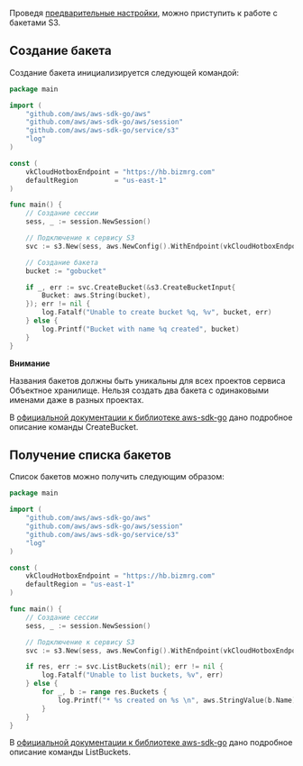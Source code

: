 Проведя [предварительные настройки](../s3-golang-setup/s3-golang-setup.md), можно приступить к работе с бакетами S3.

## Создание бакета

Создание бакета инициализируется следующей командой:

```go
package main

import (
	"github.com/aws/aws-sdk-go/aws"
	"github.com/aws/aws-sdk-go/aws/session"
	"github.com/aws/aws-sdk-go/service/s3"
	"log"
)

const (
	vkCloudHotboxEndpoint = "https://hb.bizmrg.com"
	defaultRegion         = "us-east-1"
)

func main() {
	// Создание сессии
	sess, _ := session.NewSession()

	// Подключение к сервису S3
	svc := s3.New(sess, aws.NewConfig().WithEndpoint(vkCloudHotboxEndpoint).WithRegion(defaultRegion))

	// Создание бакета
	bucket := "gobucket"

	if _, err := svc.CreateBucket(&s3.CreateBucketInput{
		Bucket: aws.String(bucket),
	}); err != nil {
		log.Fatalf("Unable to create bucket %q, %v", bucket, err)
	} else {
		log.Printf("Bucket with name %q created", bucket)
	}
}
```

<warn>

**Внимание**

Названия бакетов должны быть уникальны для всех проектов сервиса Объектное хранилище. Нельзя создать два бакета с одинаковыми именами даже в разных проектах.

</warn>

В [официальной документации к библиотеке aws-sdk-go](https://docs.aws.amazon.com/sdk-for-go/api/service/s3/#S3.CreateBucket) дано подробное описание команды CreateBucket.

## Получение списка бакетов

Список бакетов можно получить следующим образом:

```go
package main

import (
	"github.com/aws/aws-sdk-go/aws"
	"github.com/aws/aws-sdk-go/aws/session"
	"github.com/aws/aws-sdk-go/service/s3"
	"log"
)

const (
	vkCloudHotboxEndpoint = "https://hb.bizmrg.com"
	defaultRegion = "us-east-1"
)

func main() {
	// Создание сессии
	sess, _ := session.NewSession()

	// Подключение к сервису S3
	svc := s3.New(sess, aws.NewConfig().WithEndpoint(vkCloudHotboxEndpoint).WithRegion(defaultRegion))

	if res, err := svc.ListBuckets(nil); err != nil {
		log.Fatalf("Unable to list buckets, %v", err)
	} else {
		for _, b := range res.Buckets {
			log.Printf("* %s created on %s \n", aws.StringValue(b.Name), aws.TimeValue(b.CreationDate))
		}
	}
}
```

В [официальной документации к библиотеке aws-sdk-go](https://docs.aws.amazon.com/sdk-for-go/api/service/s3/#S3.ListBuckets) дано подробное описание команды ListBuckets.
